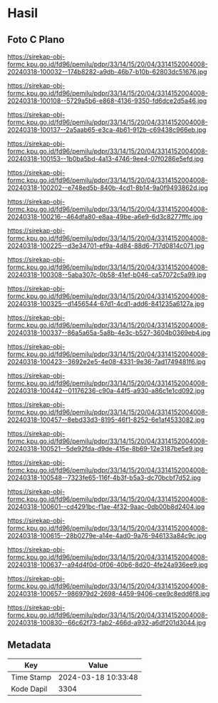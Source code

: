 # Hasil

## Foto C Plano

https://sirekap-obj-formc.kpu.go.id/fd96/pemilu/pdpr/33/14/15/20/04/3314152004008-20240318-100032--174b8282-a9db-46b7-b10b-62803dc51676.jpg

https://sirekap-obj-formc.kpu.go.id/fd96/pemilu/pdpr/33/14/15/20/04/3314152004008-20240318-100108--5729a5b6-e868-4136-9350-fd6dce2d5a46.jpg

https://sirekap-obj-formc.kpu.go.id/fd96/pemilu/pdpr/33/14/15/20/04/3314152004008-20240318-100137--2a5aab65-e3ca-4b61-912b-c69438c966eb.jpg

https://sirekap-obj-formc.kpu.go.id/fd96/pemilu/pdpr/33/14/15/20/04/3314152004008-20240318-100153--1b0ba5bd-4a13-4746-9ee4-07f0286e5efd.jpg

https://sirekap-obj-formc.kpu.go.id/fd96/pemilu/pdpr/33/14/15/20/04/3314152004008-20240318-100202--e748ed5b-840b-4cd1-8b14-9a0f9493862d.jpg

https://sirekap-obj-formc.kpu.go.id/fd96/pemilu/pdpr/33/14/15/20/04/3314152004008-20240318-100216--464dfa80-e8aa-49be-a6e9-6d3c8277fffc.jpg

https://sirekap-obj-formc.kpu.go.id/fd96/pemilu/pdpr/33/14/15/20/04/3314152004008-20240318-100225--d3e34701-ef9a-4d84-88d6-717d0814c071.jpg

https://sirekap-obj-formc.kpu.go.id/fd96/pemilu/pdpr/33/14/15/20/04/3314152004008-20240318-100308--5aba307c-0b58-41ef-b046-ca57072c5a99.jpg

https://sirekap-obj-formc.kpu.go.id/fd96/pemilu/pdpr/33/14/15/20/04/3314152004008-20240318-100325--d1456544-67d1-4cd1-add6-841235a6127a.jpg

https://sirekap-obj-formc.kpu.go.id/fd96/pemilu/pdpr/33/14/15/20/04/3314152004008-20240318-100337--86a5a65a-5a8b-4e3c-b527-3604b0369eb4.jpg

https://sirekap-obj-formc.kpu.go.id/fd96/pemilu/pdpr/33/14/15/20/04/3314152004008-20240318-100423--3692e2e5-4e08-4331-9e36-7ad1749481f6.jpg

https://sirekap-obj-formc.kpu.go.id/fd96/pemilu/pdpr/33/14/15/20/04/3314152004008-20240318-100442--01176236-c90a-44f5-a930-a86c1e1cd092.jpg

https://sirekap-obj-formc.kpu.go.id/fd96/pemilu/pdpr/33/14/15/20/04/3314152004008-20240318-100457--8ebd33d3-8195-46f1-8252-6e1af4533082.jpg

https://sirekap-obj-formc.kpu.go.id/fd96/pemilu/pdpr/33/14/15/20/04/3314152004008-20240318-100521--5de92fda-d9de-415e-8b69-12e3187be5e9.jpg

https://sirekap-obj-formc.kpu.go.id/fd96/pemilu/pdpr/33/14/15/20/04/3314152004008-20240318-100548--7323fe65-116f-4b3f-b5a3-dc70bcbf7d52.jpg

https://sirekap-obj-formc.kpu.go.id/fd96/pemilu/pdpr/33/14/15/20/04/3314152004008-20240318-100601--cd4291bc-f1ae-4f32-9aac-0db00b8d2404.jpg

https://sirekap-obj-formc.kpu.go.id/fd96/pemilu/pdpr/33/14/15/20/04/3314152004008-20240318-100615--28b0279e-a14e-4ad0-9a76-946133a84c9c.jpg

https://sirekap-obj-formc.kpu.go.id/fd96/pemilu/pdpr/33/14/15/20/04/3314152004008-20240318-100637--a94d4f0d-0f06-40b6-8d20-4fe24a936ee9.jpg

https://sirekap-obj-formc.kpu.go.id/fd96/pemilu/pdpr/33/14/15/20/04/3314152004008-20240318-100657--986979d2-2698-4459-9406-cee9c8edd6f8.jpg

https://sirekap-obj-formc.kpu.go.id/fd96/pemilu/pdpr/33/14/15/20/04/3314152004008-20240318-100830--66c62f73-fab2-466d-a932-a6df201d3044.jpg


## Metadata

| Key        | Value               |
| ---------- | ------------------- |
| Time Stamp | 2024-03-18 10:33:48 |
| Kode Dapil | 3304                |



